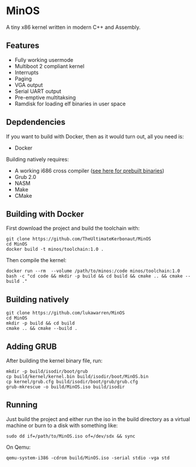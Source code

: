 # MinOS
A tiny x86 kernel written in modern C++ and Assembly.

## Features
* Fully working usermode
* Multiboot 2 compliant kernel
* Interrupts
* Paging
* VGA output
* Serial UART output
* Pre-emptive multitaksing 
* Ramdisk for loading elf binaries in user space

## Depdendencies
If you want to build with Docker, then as it would turn out, all you need is:
* Docker

Building natively requires:
* A working i686 cross compiler ([see here for prebuilt binaries](https://github.com/lordmilko/i686-elf-tools))
* Grub 2.0
* NASM
* Make
* CMake

## Building with Docker
First download the project and build the toolchain with:
```
git clone https://github.com/TheUltimateKerbonaut/MinOS
cd MinOS
docker build -t minos/toolchain:1.0 .
```
Then compile the kernel:
```
docker run --rm  --volume /path/to/minos:/code minos/toolchain:1.0 bash -c "cd code && mkdir -p build && cd build && cmake .. && cmake --build ."
```

## Building natively
```
git clone https://github.com/lukawarren/MinOS
cd MinOS
mkdir -p build && cd build
cmake .. && cmake --build .
```

## Adding GRUB
After building the kernel binary file, run:
```
mkdir -p build/isodir/boot/grub
cp build/kernel/kernel.bin build/isodir/boot/MinOS.bin
cp kernel/grub.cfg build/isodir/boot/grub/grub.cfg
grub-mkrescue -o build/MinOS.iso build/isodir
```

## Running
Just build the project and either run the iso in the build directory as a virtual machine or burn to a disk with something like:
```
sudo dd if=/path/to/MinOS.iso of=/dev/sdx && sync
```

On Qemu:
```
qemu-system-i386 -cdrom build/MinOS.iso -serial stdio -vga std
```
